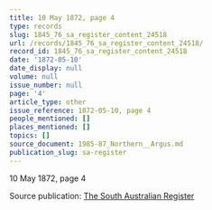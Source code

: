 ```yaml
---
title: 10 May 1872, page 4
type: records
slug: 1845_76_sa_register_content_24518
url: /records/1845_76_sa_register_content_24518/
record_id: 1845_76_sa_register_content_24518
date: '1872-05-10'
date_display: null
volume: null
issue_number: null
page: '4'
article_type: other
issue_reference: 1872-05-10, page 4
people_mentioned: []
places_mentioned: []
topics: []
source_document: 1985-87_Northern__Argus.md
publication_slug: sa-register
---
```


10 May 1872, page 4

Source publication: [The South Australian Register](/publications/sa-register/)
